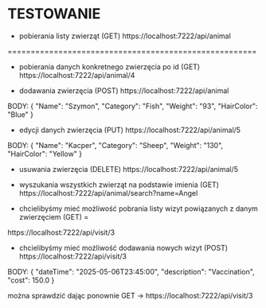 # TESTOWANIE

* pobierania listy zwierząt (GET)
https://localhost:7222/api/animal

======================================================

* pobierania danych konkretnego zwierzęcia po id (GET)
https://localhost:7222/api/animal/4

* dodawania zwierzęcia (POST)
https://localhost:7222/api/animal

BODY:
{
    "Name": "Szymon",
    "Category": "Fish",
    "Weight": "93",
    "HairColor": "Blue"
}

* edycji danych zwierzęcia (PUT)
https://localhost:7222/api/animal/5

BODY:
{
    "Name": "Kacper",
    "Category": "Sheep",
    "Weight": "130",
    "HairColor": "Yellow"
}

* usuwania zwierzęcia (DELETE)
https://localhost:7222/api/animal/5

* wyszukania wszystkich zwierząt na podstawie imienia (GET)
https://localhost:7222/api/animal/search?name=Angel

* chcielibyśmy mieć możliwość pobrania listy wizyt powiązanych z danym zwierzęciem (GET) =

https://localhost:7222/api/visit/3

* chcielibyśmy mieć możliwość dodawania nowych wizyt (POST)
https://localhost:7222/api/visit/3

BODY:
{
  "dateTime": "2025-05-06T23:45:00",
  "description": "Vaccination",
  "cost": 150.0
}

można sprawdzić dając ponownie GET -> https://localhost:7222/api/visit/3
